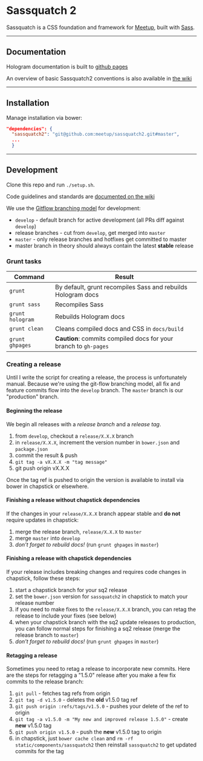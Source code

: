 Sassquatch 2
=============

Sassquatch is a CSS foundation and framework for [Meetup](http://www.meetup.com), built with [Sass](http://sass-lang.com/).

---

## Documentation
Hologram documentation is built to [github pages](http://meetup.github.io/sassquatch2/typography.html)

An overview of basic Sassquatch2 conventions is also available in [the wiki](https://github.com/meetup/sassquatch2/wiki)

---

## Installation
Manage installation via bower:

```json
"dependencies": {
  "sassquatch2": "git@github.com:meetup/sassquatch2.git#master",
  ...
  }
```

---

## Development

Clone this repo and run `./setup.sh`.

Code guidelines and standards are [documented on the wiki](https://github.com/meetup/sassquatch2/wiki/Code-standards-&-guidelines)

We use the [Gitflow branching model](https://www.atlassian.com/git/tutorials/comparing-workflows/gitflow-workflow) for development:

- `develop` - default branch for active development (all PRs diff against `develop`)
- release branches - cut from `develop`, get merged into `master`
- `master` - only release branches and hotfixes get committed to master
- master branch in theory should always contain the latest __stable__ release

### Grunt tasks

Command             | Result
------------------- | -----------------------------
`grunt`             | By default, grunt recompiles Sass and rebuilds Hologram docs
`grunt sass`        | Recompiles Sass
`grunt hologram`    | Rebuilds Hologram docs
`grunt clean`       | Cleans compiled docs and CSS in `docs/build`
`grunt ghpages`     | __Caution__: commits compiled docs for your branch to `gh-pages`


### Creating a release
Until I write the script for creating a release, the process is unfortunately manual.
Because we're using the git-flow branching model, all fix and feature commits flow into
the `develop` branch. The `master` branch is our "production" branch.

#### Beginning the release
We begin all releases with a _release branch_ and a _release tag_.

1. from `develop`, checkout a `release/X.X.X` branch
2. in `release/X.X.X`, increment the version number in `bower.json` and `package.json`
3. commit the result & push
4. `git tag -a vX.X.X -m "tag message"`
5. git push origin vX.X.X

Once the tag ref is pushed to origin the version is available to install via bower in chapstick or elsewhere.

#### Finishing a release without chapstick dependencies
If the changes in your `release/X.X.X` branch appear stable and **do not** require updates in chapstick:

1. merge the release branch, `release/X.X.X` to `master`
2. merge `master` into `develop`
3. _don't forget to rebuild docs!_ (run `grunt ghpages` in `master`)

#### Finishing a release with chapstick dependencies
If your release includes breaking changes and requires code changes in chapstick, follow these steps:

1. start a chapstick branch for your sq2 release
2. set the `bower.json` version for `sassquatch2` in chapstick to match your release number
3. if you need to make fixes to the `release/X.X.X` branch, you can retag the release to include your fixes (see below)
4. when your chapstick branch with the sq2 update releases to production, you can follow normal steps for finishing a sq2 release (merge the release branch to `master`)
5. _don't forget to rebuild docs!_ (run `grunt ghpages` in `master`)


#### Retagging a release
Sometimes you need to retag a release to incorporate new commits. Here are the steps for retagging a "1.5.0" release after you make a few fix commits to the release branch:

1. `git pull` - fetches tag refs from origin
2. `git tag -d v1.5.0` - deletes the **old** v1.5.0 tag ref
3. `git push origin :refs/tags/v1.5.0` - pushes your delete of the ref to origin
4. `git tag -a v1.5.0 -m "My new and improved release 1.5.0"` - create **new** v1.5.0 tag
5. `git push origin v1.5.0` - push the **new** v1.5.0 tag to origin
6. in chapstick, just `bower cache clean` and `rm -rf static/components/sassquatch2` then reinstall `sassquatch2` to get updated commits for the tag

